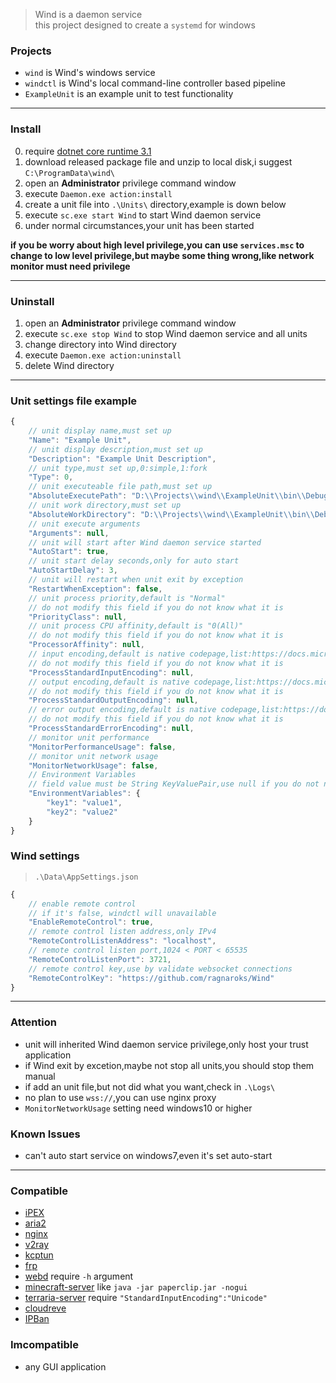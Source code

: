 > Wind is a daemon service  
> this project designed to create a `systemd` for windows

### Projects
- `wind` is Wind's windows service
- `windctl` is Wind's local command-line controller based pipeline
- `ExampleUnit` is an example unit to test functionality

****

### Install
0. require [dotnet core runtime 3.1](https://dotnet.microsoft.com/download/dotnet-core/3.1)
1. download released package file and unzip to local disk,i suggest `C:\ProgramData\wind\`
2. open an **Administrator** privilege command window
3. execute `Daemon.exe action:install`
4. create a unit file into `.\Units\` directory,example is down below
5. execute `sc.exe start Wind` to start Wind daemon service
6. under normal circumstances,your unit has been started

**if you be worry about high level privilege,you can use `services.msc` to change to low level privilege,but maybe some thing wrong,like network monitor must need privilege**

****

### Uninstall
1. open an **Administrator** privilege command window
2. execute `sc.exe stop Wind` to stop Wind daemon service and all units
3. change directory into Wind directory
4. execute `Daemon.exe action:uninstall`
5. delete Wind directory

****

### Unit settings file example
```javascript
{
    // unit display name,must set up
    "Name": "Example Unit",
    // unit display description,must set up
    "Description": "Example Unit Description",
    // unit type,must set up,0:simple,1:fork
    "Type": 0,
    // unit executeable file path,must set up
    "AbsoluteExecutePath": "D:\\Projects\\wind\\ExampleUnit\\bin\\Debug\\netcoreapp3.1\\ExampleUnit.exe",
    // unit work directory,must set up
    "AbsoluteWorkDirectory": "D:\\Projects\\wind\\ExampleUnit\\bin\\Debug\\netcoreapp3.1",
    // unit execute arguments
    "Arguments": null,
    // unit will start after Wind daemon service started
    "AutoStart": true,
    // unit start delay seconds,only for auto start
    "AutoStartDelay": 3,
    // unit will restart when unit exit by exception
    "RestartWhenException": false,
    // unit process priority,default is "Normal"
    // do not modify this field if you do not know what it is
    "PriorityClass": null,
    // unit process CPU affinity,default is "0(All)"
    // do not modify this field if you do not know what it is
    "ProcessorAffinity": null,
    // input encoding,default is native codepage,list:https://docs.microsoft.com/zh-cn/dotnet/api/system.text.encoding?view=net-5.0#list-of-encodings
    // do not modify this field if you do not know what it is
    "ProcessStandardInputEncoding": null,
    // output encoding,default is native codepage,list:https://docs.microsoft.com/zh-cn/dotnet/api/system.text.encoding?view=net-5.0#list-of-encodings
    // do not modify this field if you do not know what it is
    "ProcessStandardOutputEncoding": null,
    // error output encoding,default is native codepage,list:https://docs.microsoft.com/zh-cn/dotnet/api/system.text.encoding?view=net-5.0#list-of-encodings
    // do not modify this field if you do not know what it is
    "ProcessStandardErrorEncoding": null,
    // monitor unit performance
    "MonitorPerformanceUsage": false,
    // monitor unit network usage
    "MonitorNetworkUsage": false,
    // Environment Variables
    // field value must be String KeyValuePair,use null if you do not need this
    "EnvironmentVariables": {
        "key1": "value1",
        "key2": "value2"
    }
}
```

### Wind settings
> `.\Data\AppSettings.json`
```javascript
{
    // enable remote control
    // if it's false, windctl will unavailable
    "EnableRemoteControl": true,
    // remote control listen address,only IPv4
    "RemoteControlListenAddress": "localhost",
    // remote control listen port,1024 < PORT < 65535
    "RemoteControlListenPort": 3721,
    // remote control key,use by validate websocket connections
    "RemoteControlKey": "https://github.com/ragnaroks/Wind"
}
```

****

### Attention
- unit will inherited Wind daemon service privilege,only host your trust application
- if Wind exit by excetion,maybe not stop all units,you should stop them manual
- if add an unit file,but not did what you want,check in `.\Logs\`
- no plan to use `wss://`,you can use nginx proxy
- `MonitorNetworkUsage` setting need windows10 or higher

### Known Issues
- can't auto start service on windows7,even it's set auto-start

****

### Compatible
- [iPEX](https://github.com/ragnaroks/ipex)
- [aria2](https://github.com/aria2/aria2)
- [nginx](https://github.com/nginx/nginx)
- [v2ray](https://github.com/v2ray/v2ray-core)
- [kcptun](https://github.com/xtaci/kcptun)
- [frp](https://github.com/fatedier/frp)
- [webd](https://webd.cf/) require `-h` argument
- [minecraft-server](https://github.com/PaperMC) like `java -jar paperclip.jar -nogui`
- [terraria-server](https://www.terraria.org/) require `"StandardInputEncoding":"Unicode"`
- [cloudreve](https://github.com/cloudreve/Cloudreve)
- [IPBan](https://github.com/DigitalRuby/IPBan)

### Imcompatible
- any GUI application
